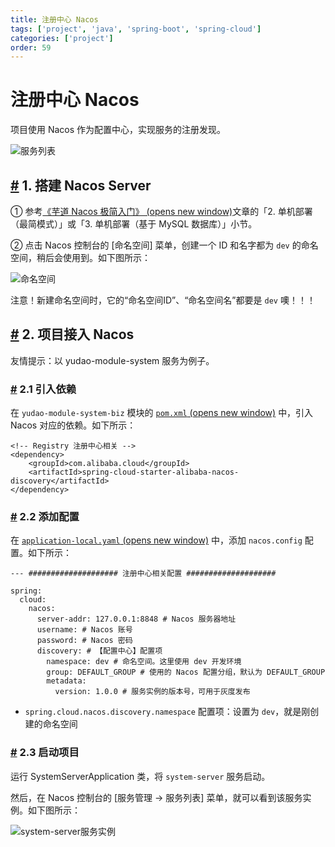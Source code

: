 ```yaml
---
title: 注册中心 Nacos
tags: ['project', 'java', 'spring-boot', 'spring-cloud']
categories: ['project']
order: 59
---
```

# 注册中心 Nacos

项目使用 Nacos 作为配置中心，实现服务的注册发现。

 ![服务列表](https://cloud.iocoder.cn/img/%E6%B3%A8%E5%86%8C%E4%B8%AD%E5%BF%83/%E6%9C%8D%E5%8A%A1%E5%88%97%E8%A1%A8.png)

 ## [#](#_1-搭建-nacos-server) 1. 搭建 Nacos Server

 ① 参考[《芋道 Nacos 极简入门》  (opens new window)](https://www.iocoder.cn/Nacos/install/?qun)文章的「2. 单机部署（最简模式）」或「3. 单机部署（基于 MySQL 数据库）」小节。

 ② 点击 Nacos 控制台的 [命名空间] 菜单，创建一个 ID 和名字都为 `dev` 的命名空间，稍后会使用到。如下图所示：

 ![命名空间](https://cloud.iocoder.cn/img/%E6%B3%A8%E5%86%8C%E4%B8%AD%E5%BF%83/%E5%91%BD%E5%90%8D%E7%A9%BA%E9%97%B4.png)

 注意！新建命名空间时，它的“命名空间ID”、“命名空间名”都要是 `dev` 噢！！！

 ## [#](#_2-项目接入-nacos) 2. 项目接入 Nacos

 友情提示：以 yudao-module-system 服务为例子。

 ### [#](#_2-1-引入依赖) 2.1 引入依赖

 在 `yudao-module-system-biz` 模块的 [`pom.xml`  (opens new window)](https://github.com/YunaiV/yudao-cloud/blob/master/yudao-module-system/yudao-module-system-biz/pom.xml) 中，引入 Nacos 对应的依赖。如下所示：

 
```
<!-- Registry 注册中心相关 -->
<dependency>
    <groupId>com.alibaba.cloud</groupId>
    <artifactId>spring-cloud-starter-alibaba-nacos-discovery</artifactId>
</dependency>

```
### [#](#_2-2-添加配置) 2.2 添加配置

 在 [`application-local.yaml`  (opens new window)](https://github.com/YunaiV/yudao-cloud/blob/master/yudao-module-system/yudao-module-system-biz/src/main/resources/application-local.yaml#L9-L13) 中，添加 `nacos.config` 配置。如下所示：

 
```
--- #################### 注册中心相关配置 ####################

spring:
  cloud:
    nacos:
      server-addr: 127.0.0.1:8848 # Nacos 服务器地址
      username: # Nacos 账号
      password: # Nacos 密码
      discovery: # 【配置中心】配置项
        namespace: dev # 命名空间。这里使用 dev 开发环境
        group: DEFAULT_GROUP # 使用的 Nacos 配置分组，默认为 DEFAULT_GROUP
        metadata:
          version: 1.0.0 # 服务实例的版本号，可用于灰度发布

```
* `spring.cloud.nacos.discovery.namespace` 配置项：设置为 `dev`，就是刚创建的命名空间

 ### [#](#_2-3-启动项目) 2.3 启动项目

 运行 SystemServerApplication 类，将 `system-server` 服务启动。

 然后，在 Nacos 控制台的 [服务管理 -> 服务列表] 菜单，就可以看到该服务实例。如下图所示：

 ![system-server服务实例](https://cloud.iocoder.cn/img/%E6%B3%A8%E5%86%8C%E4%B8%AD%E5%BF%83/system-server%E6%9C%8D%E5%8A%A1%E5%AE%9E%E4%BE%8B.png)

